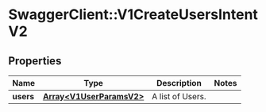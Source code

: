 # SwaggerClient::V1CreateUsersIntentV2

## Properties
Name | Type | Description | Notes
------------ | ------------- | ------------- | -------------
**users** | [**Array&lt;V1UserParamsV2&gt;**](V1UserParamsV2.md) | A list of Users. | 

